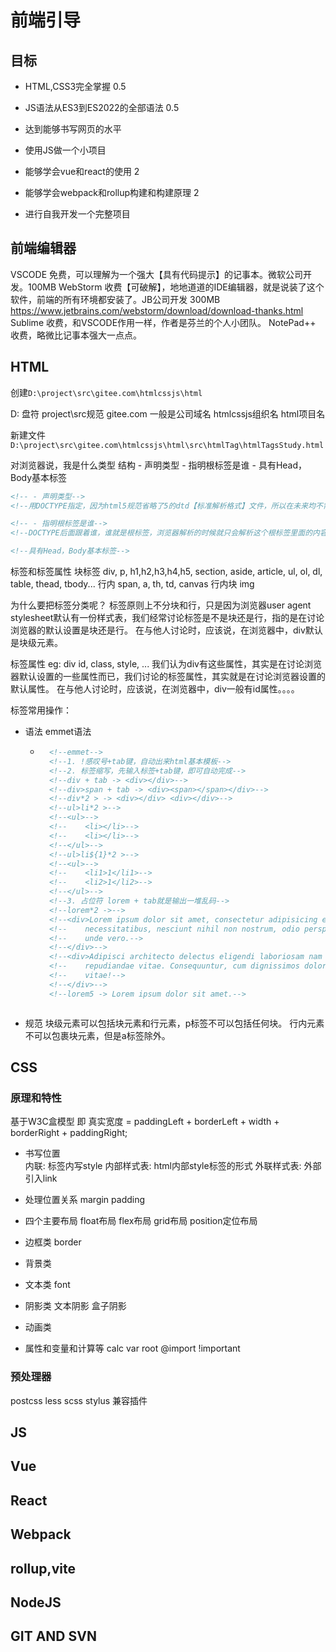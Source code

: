 # 前端引导


## 目标
- HTML,CSS3完全掌握 0.5
- JS语法从ES3到ES2022的全部语法  0.5
- 达到能够书写网页的水平 

- 使用JS做一个小项目


- 能够学会vue和react的使用   2
- 能够学会webpack和rollup构建和构建原理  2
- 进行自我开发一个完整项目 

## 前端编辑器

VSCODE 免费，可以理解为一个强大【具有代码提示】的记事本。微软公司开发。100MB
WebStorm 收费【可破解】，地地道道的IDE编辑器，就是说装了这个软件，前端的所有环境都安装了。JB公司开发 300MB
https://www.jetbrains.com/webstorm/download/download-thanks.html
Sublime 收费，和VSCODE作用一样，作者是芬兰的个人小团队。
NotePad++ 收费，略微比记事本强大一点点。

## HTML

创建`D:\project\src\gitee.com\htmlcssjs\html`

D: 盘符
project\src规范
gitee.com 一般是公司域名
htmlcssjs组织名
html项目名

新建文件 `D:\project\src\gitee.com\htmlcssjs\html\src\htmlTag\htmlTagsStudy.html`

对浏览器说，我是什么类型
结构
    - 声明类型
    - 指明根标签是谁 
    - 具有Head，Body基本标签

```html
<!-- - 声明类型-->
<!--用DOCTYPE指定，因为html5规范省略了5的dtd【标准解析格式】文件，所以在未来均不需要写dtd指明。-->

<!-- - 指明根标签是谁-->
<!--DOCTYPE后面跟着谁，谁就是根标签，浏览器解析的时候就只会解析这个根标签里面的内容-->

<!--具有Head，Body基本标签-->
```

标签和标签属性
块标签 div, p, h1,h2,h3,h4,h5, section, aside, article, ul, ol, dl, table, thead, tbody...
行内 span, a, th, td, canvas
行内块 img 

为什么要把标签分类呢？
标签原则上不分块和行，只是因为浏览器user agent stylesheet默认有一份样式表，我们经常讨论标签是不是块还是行，指的是在讨论浏览器的默认设置是块还是行。
在与他人讨论时，应该说，在浏览器中，div默认是块级元素。

标签属性
eg: div
id, class, style, ...
我们认为div有这些属性，其实是在讨论浏览器默认设置的一些属性而已，我们讨论的标签属性，其实就是在讨论浏览器设置的默认属性。
在与他人讨论时，应该说，在浏览器中，div一般有id属性。。。。


标签常用操作：
- 语法
    emmet语法
    - ```html
        <!--emmet-->
        <!--1. !感叹号+tab键，自动出来html基本模板-->
        <!--2. 标签缩写，先输入标签+tab键，即可自动完成-->
        <!--div + tab -> <div></div>-->
        <!--div>span + tab -> <div><span></span></div>-->
        <!--div*2 > -> <div></div> <div></div>-->
        <!--ul>li*2 >-->
        <!--<ul>-->
        <!--    <li></li>-->
        <!--    <li></li>-->
        <!--</ul>-->
        <!--ul>li${1}*2 >-->
        <!--<ul>-->
        <!--    <li1>1</li1>-->
        <!--    <li2>1</li2>-->
        <!--</ul>-->
        <!--3. 占位符 lorem + tab就是输出一堆乱码-->
        <!--lorem*2 ->-->
        <!--<div>Lorem ipsum dolor sit amet, consectetur adipisicing elit. Animi asperiores culpa deleniti dolores ea-->
        <!--    necessitatibus, nesciunt nihil non nostrum, odio perspiciatis placeat quia recusandae repudiandae rerum sequi sit-->
        <!--    unde vero.-->
        <!--</div>-->
        <!--<div>Adipisci architecto delectus eligendi laboriosam nam obcaecati quae, repudiandae sequi ut! Et porro quidem quis-->
        <!--    repudiandae vitae. Consequuntur, cum dignissimos doloremque eius, error minima molestias, nostrum quae quod velit-->
        <!--    vitae!-->
        <!--</div>-->
        <!--lorem5 -> Lorem ipsum dolor sit amet.-->
    ```
- 规范
    块级元素可以包括块元素和行元素，p标签不可以包括任何块。
    行内元素不可以包裹块元素，但是a标签除外。
 
     
## CSS
  
### 原理和特性
基于W3C盒模型  即  真实宽度 = paddingLeft + borderLeft + width + borderRight + paddingRight;   
    
- 书写位置  
    内联: 标签内写style
    内部样式表: html内部style标签的形式
    外联样式表: 外部引入link
 
- 处理位置关系
    margin
    padding
- 四个主要布局
    float布局
    flex布局
    grid布局
    position定位布局
- 边框类
    border
- 背景类

- 文本类
    font
- 阴影类
   文本阴影
   盒子阴影  
- 动画类
  
- 属性和变量和计算等
    calc var root
    @import
    !important
    
### 预处理器
postcss
less
scss
stylus
兼容插件

## JS

## Vue

## React

## Webpack

## rollup,vite

## NodeJS

## GIT AND SVN